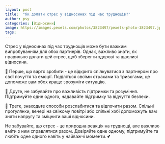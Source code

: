 ```yaml
---
layout: post
title:  "Як долати стрес у відносинах під час труднощів?"
author: psy
categories: [Відносини]
image: https://images.pexels.com/photos/3823497/pexels-photo-3823497.jpeg?auto=compress&cs=tinysrgb&fit=crop&h=627&w=1200
tags: 
---
```


Стрес у відносинах під час труднощів може бути важким випробуванням для обох партнерів. Однак, важливо знати, як правильно долати цей стрес, щоб зберегти здорові та щасливі відносини. 

🌿 Перше, що варто зробити - це відкрито спілкуватися з партнером про свої почуття та емоції. Поділіться своїми страхами та тривогами, це допоможе вам обох краще зрозуміти ситуацію.

🌿 Друге, не забувайте про важливість підтримки та розуміння. Підтримуйте одне одного, надавайте підтримку та відчуття безпеки.

🌿 Третє, знаходьте способи розслабитися та відпочити разом. Спільні прогулянки, вечері на свіжому повітрі або спільні хобі допоможуть вам зняти напругу та зміцнити ваші відносини.

Не забувайте, що стрес - це природна реакція на труднощі, але важливо вміти з ним справлятися разом. Довіряйте одне одному, підтримуйте та любіть одне одного навіть у найважчі моменти. 💕


